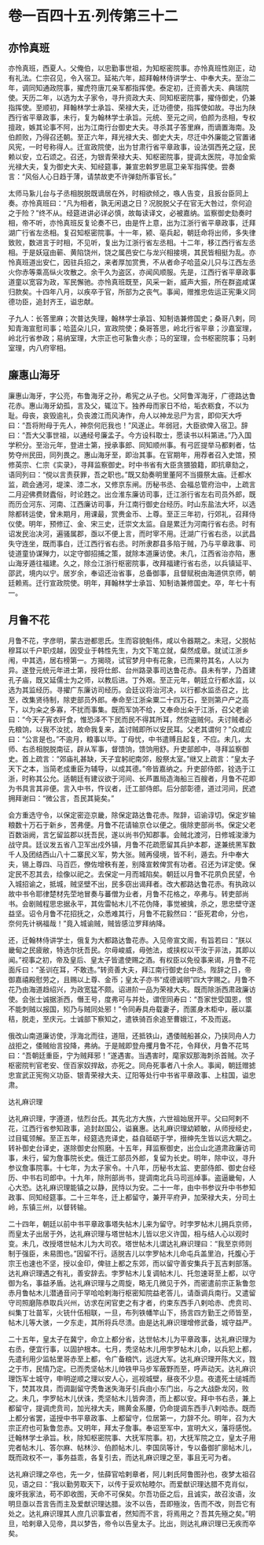 # 卷一百四十五·列传第三十二

## 亦怜真班

亦怜真班，西夏人。父俺伯，以忠勤事世祖，为知枢密院事。亦怜真班性刚正，动有礼法。仁宗召见，令入宿卫。延祐六年，超拜翰林侍讲学士、中奉大夫。至治二年，调同知通政院事，擢虎符唐兀亲军都指挥使。泰定初，迁资善大夫、典瑞院使。天历二年，以选为太子家令，寻升资政大夫、同知枢密院事，擢侍御史，仍兼指挥使。至顺初，拜翰林学士承旨、荣禄大夫，迁功德使，指挥使如故。寻出为陕西行省平章政事，未行，复为翰林学士承旨。元统、至元之间，伯颜为丞相，专权擅政，嫉其论事不阿，出为江南行台御史大夫。寻杀其子答里麻，而谪置海南。及伯颜败，乃得召还朝。至正六年，拜光禄大夫、御史大夫，尽迁中外廉能之官置诸风宪，一时号称得人。迁宣政院使，出为甘肃行省平章政事，设法弭西羌之寇，民赖以安，立石颂之。召还，为银青荣禄大夫、知枢密院事，提调太医院，寻加金紫光禄大夫，复为御史大夫、知经筵事，兼宣忠斡罗思扈卫亲军指挥使。尝奏言：“风俗人心日趋于薄，请禁故吏不许弹劾所事官长。”

太师马紥儿台与子丞相脱脱既谪居在外，时相欲倾之，嗾人告变，且扳台臣同上奏。亦怜真班曰：“凡为相者，孰无闲退之日？况脱脱父子在官无大咎过，奈何迫之于险？”终不从。经筵进讲必详必慎，故每读译文，必被嘉纳。监察御史劾奏时相，帝不听，亦怜真班反复论奏不已，由是忤上意，出为江浙行省平章政事，迁拜湖广行省左丞相。复召知枢密院事。十一年，颍、亳兵起，朝廷命将出师，多失律致败，数进言于时相，不见听，复出为江浙行省左丞相。十二年，移江西行省左丞相。于是妖寇由蕲、黄陷饶州，饶之属邑安仁与龙兴相接境，其民皆相挺为乱。亦怜真班道出安仁，因驻兵招之，来者厚加赏赉，不从者命子哈蓝朵儿只与江西左丞火你赤等乘高纵火攻散之。余干久为盗区，亦闻风顺服。先是，江西行省平章政事道童以宽容为政，军民懈驰。亦怜真班既至，风采一新，威声大振，所在群盗咸谋归款矣。十四年八月，以疾卒于官，所部为之丧气。事闻，赠推忠佐运正宪秉义同德功臣，追封齐王，谥忠献。

子九人：长答里麻；次普达失理，翰林学士承旨、知制诰兼修国史；桑哥八剌，同知青海宣慰司事；哈蓝朵儿只，宣政院使；桑哥答思，岭北行省平章；沙嘉室理，岭北行省参政；易纳室理，大宗正也可紥鲁火赤；马的室理，佥书枢密院事；马剌室理，内八府宰相。

## 廉惠山海牙

廉惠山海牙，字公亮，布鲁海牙之孙，希宪之从子也。父阿鲁浑海牙，广德路达鲁花赤。惠山海牙幼孤，言及父，辄泣下。独养母而家日不给，垢衣粝食，不以为耻。母丧，哀毁逾礼，负丧渡江而风涛作，舟人以神龙忌尸为言，即仰天大呼曰：“吾将附母于先人，神奈何厄我也！”风遂止。年弱冠，大臣欲俾入宿卫。辞曰：“吾大父事世祖，以通经号廉孟子。今方设科取士，愿读书以科第进。”乃入国学积分。至治元年，登进士第，授承事郎、同知顺州事。有弓匠提举马都剌者，怙势夺州民田，同列畏之。惠山海牙至，即治其事。在官期年，用荐者召入史馆，预修英宗、仁宗《实录》，寻拜监察御史。时中书省有大臣贪猥狼籍，即抗章劾之，语同列曰：“傥以言责获罪，吾之职也。”既又劾奏明里董阿不当摄祭太庙。迁都水监，疏会通河，堤滦、漆二水，又修京东闸。历秘书丞、会福总管府治中，上疏言二月迎佛费财蠹俗，时论韪之。出佥淮东廉访司事，迁江浙行省左右司员外郎，既而历佥河东、河南、江西廉访司事，升江南行御史台经历。时山东盐法大坏，以选除都转运使，曾未期月，用课最，赏赉金币、上尊。至正三年初，行郊礼，召拜侍仪使。明年，预修辽、金、宋三史，迁崇文太监。自是累迁为河南行省右丞。时有诏发民治决河，遍骚属郡，亟以不便上言，而时宰不用。迁湖广行省右丞，以武昌失守连坐，既而事白，迁江西行省右丞。时所隶郡县多陷于贼，乃与平章政事、司徒道童协谋殚力，以定守御招捕之策，就除本道廉访使。未几，江西省治亦陷，惠山海牙遁往福建。久之，除佥江浙行枢密院事，改拜福建行省右丞，以兵镇延平、邵武，境内以宁。居岁余，奉诏还治省事，总备御事，且督赋税由海道供京师，朝廷赖焉。迁行宣政院使。明年，拜翰林学士承旨、知制诰兼修国史。卒，年七十有一。

## 月鲁不花

月鲁不花，字彦明，蒙古逊都思氏。生而容貌魁伟，咸以令器期之。未冠，父脱帖穆耳以千户职戍越，因受业于韩性先生，为文下笔立就，粲然成章。就试江浙乡闱，中其选，居右榜第一。方揭晓，试官梦月中有花象，已而果符其名，人以为异。遂登元统元年进士第，授将仕郎、台州路录事司达鲁花赤。县未有学，乃首建孔子庙，既又延儒士为之师，以教后进。丁外艰。至正元年，朝廷立行都水监，以选为其监经历。寻擢广东廉访司经历。会廷议将治河决，以行都水监丞召之，比至，改集贤待制，除吏部员外郎。奉命至江浙籴粟二十四万石，至则第户产之高下，以为籴之多寡，不扰而事集。既而军饷不给，又奉命出籴于江浙，召父老谕曰：“今天子宵衣旰食，惟恐泽不下民而民不得其所耳，然奈盗贼何。夫讨贼者必先粮饷，以我不汝扰，故命我复来，盖讨贼即所以安民耳。父老其谓何？”众咸应曰：“公言是也。”不逾月，粮事以毕。丁母忧，中书遣赙且起复，不应。未几，太师、右丞相脱脱南征，辟从军事，督馈饷，馈饷用舒。升吏部郎中，寻拜监察御史。首上疏言：“郊庙礼甚缺，天子宜躬祀南郊，殷祭太室。”继又上疏言：“皇太子天下之本，当简老成重臣为辅导，以成其德。”帝皆嘉纳之。升吏部侍郎，铨选于江浙，时称其公允。适朝廷有建议欲于河间、长芦置局造海船三百艘者，月鲁不花即为书具言其非便。言入中书，忤议者，迁工部侍郎。后分部彰德，道过河间，民遮拥拜谢曰：“微公言，吾民其毙矣。”

会方重选守令，以保定密迩京畿，除保定路达鲁花赤。陛辞，诏谕谆切。保定岁输粮数十万石于新乡，苦弗便。月鲁不花请输京仓以便之。俄除吏部尚书。保定父老百数诣阙，言乞留监郡以抚吾民，遂以尚书仍知郡事。会贼北渡河，日修城浚濠为战守具。廷议发五省八卫军出戍外镇，月鲁不花疏愿留其兵护本郡，遂兼统黑军数千人及团结西山八十二寨民义军，势大张。贼再侵境，皆不利，遁去。升中奉大夫，锡上尊四、马百匹，僚佐增秩有差，别降宣敕俾赏有功者。召还为详定使。保定民不忍其去，绘像以祀之。去保定一月而城陷矣。朝廷以月鲁不花夙负民望，令入城招谕之，抵城，贼坚壁不出，民多窃出谒拜者。改大都路达鲁花赤。有执政以故中书令耶律楚材先茔地冒奏与蕃僧为业者，月鲁不花格之，卒弗与。转吏部尚书。会剧贼程思忠据永平，其佐雷帖木儿不花伪降，事觉被擒，杀之，思忠壁守遂益坚。诏令月鲁不花招抚之，众悉难其行，月鲁不花毅然曰：“臣死君命，分也，奈何先计祸福哉！”竟入城谕贼，贼皆感泣罗拜纳降。

还，迁翰林侍讲学士，俄复为大都路达鲁花赤。入见帝宣文阁，有旨若曰：“朕以畿甸之民疲敝，特选尔抚吾民。尔毋峻威，毋弛法，或挟权以干汝于非法，其即以闻。”视事之初，帝及皇后、皇太子皆遣使赐之酒。有权臣以免役事来谒，月鲁不花面斥曰：“圣训在耳，不敢违。”转资善大夫，拜江南行御史台中丞。陛辞之日，帝御嘉禧殿慰劳之，且赐以上尊、金币；皇太子亦书“成德诚明”四大字赐之。月鲁不花乃由海道趋绍兴，为政宽猛不颇。诏进阶一品为荣禄大夫。既而除浙西肃政廉访使。会张士诚据浙西，僭王号，度弗可与并处，谓侄同寿曰：“吾家世受国恩，恨不能刺贼以报国，矧乃与贼同处邪！”令同寿具舟载妻子，而匿身木柜中，蔽以藁秸，脱走，至庆元。士诚部下察知之，遣铁骑百余追至曹娥江，不及而返。

俄改山南道廉访使，浮海北而往，道阻，还抵铁山，遇倭贼船甚众，乃挟同舟人力战拒之，倭贼绐言投降，弗纳。于是贼即登舟攫月鲁不花，令拜伏，月鲁不花骂曰：“吾朝廷重臣，宁为贼拜邪！”遂遇害。当遇害时，麾家奴那海刺杀首贼。次子枢密院判官老安、侄百家奴捍敌，亦死之。同舟死事者八十余人。事闻，朝廷赠摅忠宣武正宪徇义功臣、银青荣禄大夫、辽阳等处行中书省平章政事、上柱国，谥忠肃。

达礼麻识理

达礼麻识理，字遵道，怯烈台氏。其先北方大族，六世祖始居开平。父曰阿剌不花，江西行省参知政事，追封赵国公，谥襄惠。达礼麻识理幼颖敏，从师授经史，过目辄领解。至正五年，经筵选充译史，益自砥砺于学，搢绅先生皆以远大期之。转补御史台译史，遂除御史台照磨。十五年，拜监察御史，出佥山北道肃政廉访司事，未行，留为詹事院长史。俄迁工部员外郎，复留为长史。明年，除中议，寻升参议詹事院事。十七年，为太子家令。十八年，历秘书太监、吏部侍郎、御史台经历、中书右司郎中。十九年，除刑部尚书，提调南北兵马司巡绰事。盗逼畿甸，人心大恐。达礼麻识理能镇之以静，民恃以为安。二十一年，由中书参议升中书参知政事、同知经筵事。二十三年冬，迁上都留守，兼开平府尹，加荣禄大夫，分司土岭，东镇三州，以督转输。

二十四年，朝廷以前中书平章政事塔失帖木儿来为留守。时孛罗帖木儿拥兵京师，而皇太子出居于外，达礼麻识理与塔世帖木儿皆以忠义许国，相与结人心以观时变。未几，改授塔世帖木儿为大司农。塔世帖木儿谓达礼麻识理曰：“我至京师则制于强臣，未易图也。”因留不行。适脱吉儿以孛罗帖木儿命屯兵盖里泊，托腹心于宗王也速也不坚，授以金印，俾驻上都之东郊，而以留守善安集兵于瓦吉剌部落。达礼麻识理遇之有礼，善安辞去。孛罗帖木儿复调帖木儿、托忽速哥至上都，以守御为名，事益矛盾。达礼麻识理与之周旋，略无几微见于外，而密遣前宗正紥鲁忽赤月鲁帖木儿潜通音问于罕哈哈剌海行枢密知院益老答儿，请亟调兵南行。又遣留守司照磨陈恭取兵兴州，访求在闲官吏之有才者，约束东西手八剌哈赤、虎贲司、纠集丁壮苗军，火铳什伍相联，一旦，布列铁幡竿山下，扬言四方勤王之师皆至，帖木儿等大骇，一夕东走，其所将兵尽溃。由是达礼麻识理增修武备，城守益严。

二十五年，皇太子在冀宁，命立上都分省，达世帖木儿为平章政事，达礼麻识理为右丞，便宜行事，以固护根本。七月，秃坚帖木儿用孛罗帖木儿命，以兵犯上都，先遣利用少监帖里哥赤至上都，令广备粮饩，远迓大军。达礼麻识理开陈大义，戮之于市，民情乃定。已而秃坚帖木儿帅铁甲马步军蔽野而至，呼声动天。达礼麻识理饬军士城守，申明逆顺之理以安人心，巡视城壁，昼夜不少息。夜遣死士缒城而下，焚其攻具，而调副留守秃鲁迷失海牙引兵由小东门出，与之大战卧龙冈，败之。未几，孛罗帖木儿伏诛，秃坚帖木儿皆奔溃，而上都以安。拜中书右丞，兼上都留守，提调虎贲司，加光禄大夫，赐黄金系腰，仍命提调东西手八剌哈赤。既而上都分省罢，遥授中书平章政事、上都留守，位居第一，力辞不允。明年，召为大宗正府也可紥鲁忽赤。又明年，拜太子詹事。奉诏至军中，宣明大义，藩将感悦。迁翰林学士承旨。秋，除知枢密院事、大抚军院事。初，大抚军院之立，皇太子用完者帖木儿、答尔麻、帖林沙、伯颜帖木儿、李国凤等计，专以备御扩廓帖木儿，既而政权不一，事务益乖，各复引去，而达礼麻识理之至，事且无可为者。

达礼麻识理之卒也，先一夕，怯薛官哈剌章者，阿儿剌氏阿鲁图孙也，夜梦太祖召见，语之曰：“我以勤劳取天下，以传于妥欢帖睦尔。而爱猷识理达腊不克肖似，废坏我家法，苟不即收图，天命不可保矣。尔吾功臣之后，且诚实，故召汝语，汝明旦亟以吾言告而主及爱猷识理达腊。汝不以告，吾即殛汝，告而不改，则吾它有处之。达礼麻识理其人庶几识事宜者，然知而不言，将焉用之？吾其先殛之矣。”明旦，哈剌章入见帝，具以梦告，帝令以告皇太子。比出，则达礼麻识理已无疾而卒矣。
